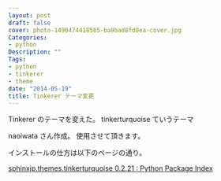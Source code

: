 ```yaml
---
layout: post
draft: false
cover: photo-1490474418585-ba9bad8fd0ea-cover.jpg
Categories:
- python
Description: ""
Tags:
- python
- tinkerer
- theme
date: "2014-05-19"
title: Tinkerer テーマ変更
---
```


Tinkerer のテーマを変えた。 tinkerturquoise ていうテーマ

naoiwata さん作成。 使用させて頂きます。

インストールの仕方は以下のページの通り。

[sphinxjp.themes.tinkerturquoise 0.2.21 : Python Package Index](https://pypi.python.org/pypi/sphinxjp.themes.tinkerturquoise/0.2.21)

